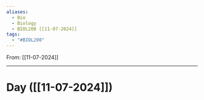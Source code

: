 ```yaml
---
aliases:
  - Bio
  - Biology
  - BIOL200 [[11-07-2024]]
tags:
  - "#BIOL200"
---
```

From: [[11-07-2024]]

------
# Day  ([[11-07-2024]])

